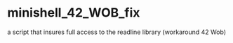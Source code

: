 # minishell_42_WOB_fix
a script that insures full access to the readline library (workaround 42 Wob)
